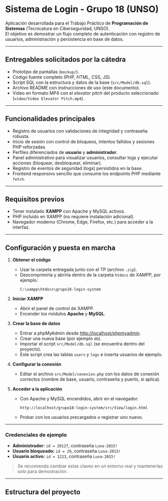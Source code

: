 # Sistema de Login - Grupo 18 (UNSO)

Aplicación desarrollada para el Trabajo Práctico de **Programación de Sistemas** (Tecnicatura en Ciberseguridad, UNSO).  
El objetivo es demostrar un flujo completo de autenticación con registro de usuarios, administración y persistencia en base de datos.

---

## Entregables solicitados por la cátedra
- Prototipo de pantallas (`mockup/`).  
- Código fuente completo (PHP, HTML, CSS, JS).  
- Script SQL con la estructura y datos de la base (`src/Model/db.sql`).  
- Archivo README con instrucciones de uso (este documento).  
- Video en formato MP4 con el _elevator pitch_ del producto seleccionado (`video/Video Elevator Pitch.mp4`).  

---

## Funcionalidades principales
- Registro de usuarios con validaciones de integridad y contraseña robusta.  
- Inicio de sesión con control de bloqueos, intentos fallidos y sesiones PHP reforzadas.  
- Perfiles diferenciados de **usuario** y **administrador**.  
- Panel administrativo para visualizar usuarios, consultar logs y ejecutar acciones (bloquear, desbloquear, eliminar).  
- Registro de eventos de seguridad (logs) persistidos en la base.  
- Frontend responsivo sencillo que consume los endpoints PHP mediante `fetch`.

---

## Requisitos previos
- Tener instalado **XAMPP** con Apache y MySQL activos.  
- PHP incluido en XAMPP (no requiere instalación adicional).  
- Navegador moderno (Chrome, Edge, Firefox, etc.) para acceder a la interfaz.  

---

## Configuración y puesta en marcha
1. **Obtener el código**
   - Usar la carpeta entregada junto con el TP (archivo `.zip`).
   - Descomprimirla y abrirla dentro de la carpeta `htdocs` de XAMPP, por ejemplo:  
     ```
     C:\xampp\htdocs\grupo18-login-system
     ```

2. **Iniciar XAMPP**
   - Abrir el panel de control de XAMPP.
   - Encender los módulos **Apache** y **MySQL**.

3. **Crear la base de datos**
   - Entrar a phpMyAdmin desde [http://localhost/phpmyadmin](http://localhost/phpmyadmin).  
   - Crear una nueva base (por ejemplo `db`).
   - Importar el script `src/Model/db.sql` (se encuentra dentro del proyecto).  
   - Este script crea las tablas `users` y `logs` e inserta usuarios de ejemplo.

4. **Configurar la conexión**
   - Editar el archivo `src/Model/conexion.php` con los datos de conexión correctos (nombre de base, usuario, contraseña y puerto, si aplica).

5. **Acceder a la aplicación**
   - Con Apache y MySQL encendidos, abrir en el navegador:  
     ```
     http://localhost/grupo18-login-system/src/View/login.html
     ```
   - Probar con los usuarios precargados o registrar uno nuevo.

---

### Credenciales de ejemplo
- **Administrador:** `id = 29127`, contraseña `Luna-2015!`  
- **Usuario bloqueado:** `id = 29`, contraseña `Luna-2015!`  
- **Usuario activo:** `id = 1213`, contraseña `Luna-2015!`  

> Se recomienda cambiar estas claves en un entorno real y mantenerlas solo para demostración.

---

## Estructura del proyecto
